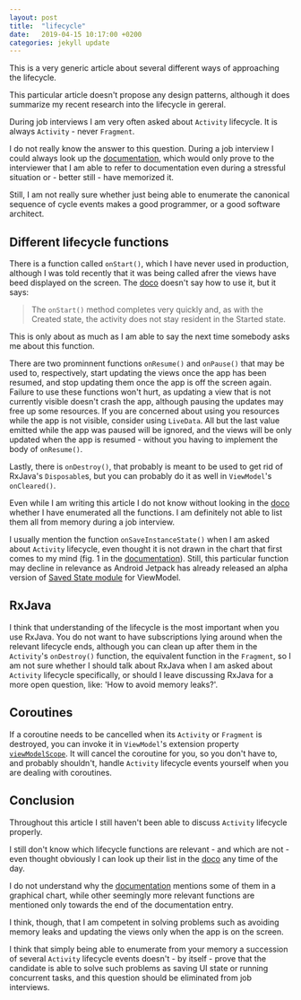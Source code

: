 ```yaml
---
layout: post
title:  "lifecycle"
date:   2019-04-15 10:17:00 +0200
categories: jekyll update
---
```


This is a very generic article about several different ways of approaching the lifecycle.

This particular article doesn't propose any design patterns, although it does summarize my recent research into the lifecycle in gereral.

During job interviews I am very often asked about `Activity` lifecycle. It is always `Activity` - never `Fragment`.

I do not really know the answer to this question. During a job interview I could always look up the [documentation][lifecycle-doco], which would only prove to the interviewer that I am able to refer to documentation even during a stressful situation or - better still - have memorized it.

Still, I am not really sure whether just being able to enumerate the canonical sequence of cycle events makes a good programmer, or a good software architect.

## Different lifecycle functions

There is a function called `onStart()`, which I have never used in production, although I was told recently that it was being called afrer the views have beed displayed on the screen. The [doco][lifecycle-doco] doesn't say how to use it, but it says:

> The `onStart()` method completes very quickly and, as with the Created state, the activity does not stay resident in the Started state.

This is only about as much as I am able to say the next time somebody asks me about this function.

There are two prominnent functions `onResume()` and `onPause()` that may be used to, respectively, start updating the views once the app has been resumed, and stop updating them once the app is off the screen again. Failure to use these functions won't hurt, as updating a view that is not currently visible doesn't crash the app, although pausing the updates may free up some resources. If you are concerned about using you resources while the app is not visible, consider using `LiveData`. All but the last value emitted while the app was paused will be ignored, and the views will be only updated when the app is resumed - without you having to implement the body of `onResume()`.

Lastly, there is `onDestroy()`, that probably is meant to be used to get rid of RxJava's `Disposable`s, but you can probably do it as well in `ViewModel`'s `onCleared()`.

Even while I am writing this article I do not know without looking in the [doco][lifecycle-doco] whether I have enumerated all the functions. I am definitely not able to list them all from memory during a job interview.

I usually mention the function `onSaveInstanceState()` when I am asked about `Activity` lifecycle, even thought it is not drawn in the chart that first comes to my mind (fig. 1 in the [documentation][lifecycle-doco]). Still, this particular function may decline in relevance as Android Jetpack has already released an alpha version of [Saved State module][savedstate] for ViewModel.

## RxJava

I think that understanding of the lifecycle is the most important when you use RxJava. You do not want to have subscriptions lying around when the relevant lifecycle ends, although you can clean up after them in the `Activity`'s `onDestroy()` function, the equivalent function in the `Fragment`, so I am not sure whether I should talk about RxJava when I am asked about `Activity` lifecycle specifically, or should I leave discussing RxJava for a more open question, like: 'How to avoid memory leaks?'.

## Coroutines

If a coroutine needs to be cancelled when its `Activity` or `Fragment` is destroyed, you can invoke it in `ViewModel`'s extension property [`viewModelScope`][viewmodelscope]. It will cancel the coroutine for you, so you don't have to, and probably shouldn't, handle `Activity` lifecycle events yourself when you are dealing with coroutines.


## Conclusion

Throughout this article I still haven't been able to discuss `Activity` lifecycle properly.

I still don't know which lifecycle functions are relevant - and which are not - even thought obviously I can look up their list in the [doco][lifecycle-doco] any time of the day.

I do not understand why the [documentation][lifecycle-doco] mentions some of them in a graphical chart, while other seemingly more relevant functions are mentioned only towards the end of the documentation entry.

I think, though, that I am competent in solving problems such as avoiding memory leaks and updating the views only when the app is on the screen.

I think that simply being able to enumerate from your memory a succession of several `Activity` lifecycle events doesn't - by itself - prove that the candidate is able to solve such problems as saving UI state or running concurrent tasks, and this question should be eliminated from job interviews.

[lifecycle-doco]: https://developer.android.com/guide/components/activities/activity-lifecycle
[savedstate]: https://developer.android.com/topic/libraries/architecture/viewmodel-savedstate
[subject]: http://reactivex.io/documentation/subject.html
[viewmodelscope]: https://developer.android.com/reference/kotlin/androidx/lifecycle/package-summary#(androidx.lifecycle.ViewModel).viewModelScope:kotlinx.coroutines.CoroutineScope
